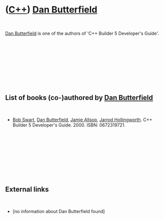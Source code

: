 
 

 

 

 

 

([C++](Cpp.md)) [Dan Butterfield](CppDanButterfield.md)
=========================================================

 

[Dan Butterfield](CppDanButterfield.md) is one of the authors of 'C++
Builder 5 Developer's Guide'.

 

 

 

 

 

List of books (co-)authored by [Dan Butterfield](CppDanButterfield.md)
-----------------------------------------------------------------------

 

-   [Bob Swart](CppBobSwart.md), [Dan
    Butterfield](CppDanButterfield.md), [Jamie
    Allsop](CppJamieAllsop.md), [Jarrod
    Hollingworth](CppJarrodHollingworth.md). C++ Builder 5
    Developer's Guide. 2000. ISBN: 0672319721.

 

 

 

 

 

External links
--------------

 

-   \[no information about Dan Butterfield found\]

 

 

 

 

 

 

